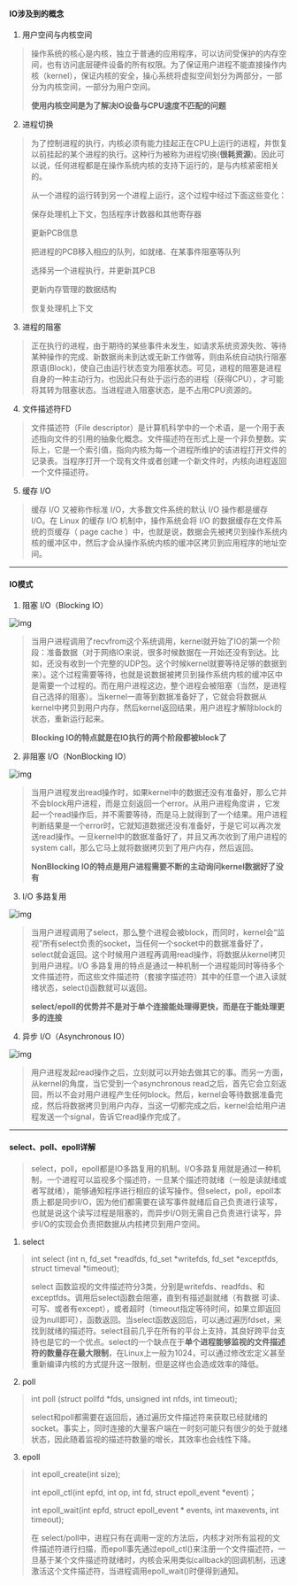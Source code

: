 #### IO涉及到的概念

1. 用户空间与内核空间

> 操作系统的核心是内核，独立于普通的应用程序，可以访问受保护的内存空间，也有访问底层硬件设备的所有权限。为了保证用户进程不能直接操作内核（kernel），保证内核的安全，操心系统将虚拟空间划分为两部分，一部分为内核空间，一部分为用户空间。
>
> **使用内核空间是为了解决IO设备与CPU速度不匹配的问题**

2. 进程切换

> 为了控制进程的执行，内核必须有能力挂起正在CPU上运行的进程，并恢复以前挂起的某个进程的执行。这种行为被称为进程切换(**很耗资源**)。因此可以说，任何进程都是在操作系统内核的支持下运行的，是与内核紧密相关的。
>
> 从一个进程的运行转到另一个进程上运行，这个过程中经过下面这些变化：
>
> 保存处理机上下文，包括程序计数器和其他寄存器
>
> 更新PCB信息
>
> 把进程的PCB移入相应的队列，如就绪、在某事件阻塞等队列
>
> 选择另一个进程执行，并更新其PCB
>
> 更新内存管理的数据结构
>
> 恢复处理机上下文

3. 进程的阻塞

> 正在执行的进程，由于期待的某些事件未发生，如请求系统资源失败、等待某种操作的完成、新数据尚未到达或无新工作做等，则由系统自动执行阻塞原语(Block)，使自己由运行状态变为阻塞状态。可见，进程的阻塞是进程自身的一种主动行为，也因此只有处于运行态的进程（获得CPU），才可能将其转为阻塞状态。当进程进入阻塞状态，是不占用CPU资源的。

4. 文件描述符FD

> 文件描述符（File descriptor）是计算机科学中的一个术语，是一个用于表述指向文件的引用的抽象化概念。文件描述符在形式上是一个非负整数。实际上，它是一个索引值，指向内核为每一个进程所维护的该进程打开文件的记录表。当程序打开一个现有文件或者创建一个新文件时，内核向进程返回一个文件描述符。

5. 缓存 I/O

> 缓存 I/O 又被称作标准 I/O，大多数文件系统的默认 I/O 操作都是缓存 I/O。在 Linux 的缓存 I/O 机制中，操作系统会将 I/O 的数据缓存在文件系统的页缓存（ page cache ）中，也就是说，数据会先被拷贝到操作系统内核的缓冲区中，然后才会从操作系统内核的缓冲区拷贝到应用程序的地址空间。

------

#### IO模式

1. 阻塞 I/O（Blocking IO）



![img](https:////upload-images.jianshu.io/upload_images/9529993-3aa8c7b650951ec2?imageMogr2/auto-orient/strip|imageView2/2/w/552/format/webp)

> 当用户进程调用了recvfrom这个系统调用，kernel就开始了IO的第一个阶段：准备数据（对于网络IO来说，很多时候数据在一开始还没有到达。比如，还没有收到一个完整的UDP包。这个时候kernel就要等待足够的数据到来）。这个过程需要等待，也就是说数据被拷贝到操作系统内核的缓冲区中是需要一个过程的。而在用户进程这边，整个进程会被阻塞（当然，是进程自己选择的阻塞）。当kernel一直等到数据准备好了，它就会将数据从kernel中拷贝到用户内存，然后kernel返回结果，用户进程才解除block的状态，重新运行起来。
>
> **Blocking IO的特点就是在IO执行的两个阶段都被block了**

2. 非阻塞 I/O（NonBlocking IO）



![img](https:////upload-images.jianshu.io/upload_images/9529993-af292701a56d2565?imageMogr2/auto-orient/strip|imageView2/2/w/603/format/webp)

> 当用户进程发出read操作时，如果kernel中的数据还没有准备好，那么它并不会block用户进程，而是立刻返回一个error。从用户进程角度讲 ，它发起一个read操作后，并不需要等待，而是马上就得到了一个结果。用户进程判断结果是一个error时，它就知道数据还没有准备好，于是它可以再次发送read操作。一旦kernel中的数据准备好了，并且又再次收到了用户进程的system call，那么它马上就将数据拷贝到了用户内存，然后返回。
>
> **NonBlocking IO的特点是用户进程需要不断的主动询问kernel数据好了没有**

3. I/O 多路复用



![img](https:////upload-images.jianshu.io/upload_images/9529993-5bd232347b7fa5e8?imageMogr2/auto-orient/strip|imageView2/2/w/609/format/webp)

> 当用户进程调用了select，那么整个进程会被block，而同时，kernel会“监视”所有select负责的socket，当任何一个socket中的数据准备好了，select就会返回。这个时候用户进程再调用read操作，将数据从kernel拷贝到用户进程。I/O 多路复用的特点是通过一种机制一个进程能同时等待多个文件描述符，而这些文件描述符（套接字描述符）其中的任意一个进入读就绪状态，select()函数就可以返回。
>
> **select/epoll的优势并不是对于单个连接能处理得更快，而是在于能处理更多的连接**

4. 异步 I/O（Asynchronous IO）



![img](https:////upload-images.jianshu.io/upload_images/9529993-5159f11ce6e868b2?imageMogr2/auto-orient/strip|imageView2/2/w/572/format/webp)

> 用户进程发起read操作之后，立刻就可以开始去做其它的事。而另一方面，从kernel的角度，当它受到一个asynchronous read之后，首先它会立刻返回，所以不会对用户进程产生任何block。然后，kernel会等待数据准备完成，然后将数据拷贝到用户内存，当这一切都完成之后，kernel会给用户进程发送一个signal，告诉它read操作完成了。

------

#### select、poll、epoll详解

> select，poll，epoll都是IO多路复用的机制。I/O多路复用就是通过一种机制，一个进程可以监视多个描述符，一旦某个描述符就绪（一般是读就绪或者写就绪），能够通知程序进行相应的读写操作。但select，poll，epoll本质上都是同步I/O，因为他们都需要在读写事件就绪后自己负责进行读写，也就是说这个读写过程是阻塞的，而异步I/O则无需自己负责进行读写，异步I/O的实现会负责把数据从内核拷贝到用户空间。

1. select

> int select (int n, fd_set *readfds, fd_set *writefds, fd_set *exceptfds, struct timeval *timeout);
>
> select 函数监视的文件描述符分3类，分别是writefds、readfds、和exceptfds。调用后select函数会阻塞，直到有描述副就绪（有数据 可读、可写、或者有except），或者超时（timeout指定等待时间，如果立即返回设为null即可），函数返回。当select函数返回后，可以通过遍历fdset，来找到就绪的描述符。select目前几乎在所有的平台上支持，其良好跨平台支持也是它的一个优点。select的一个缺点在于**单个进程能够监视的文件描述符的数量存在最大限制**，在Linux上一般为1024，可以通过修改宏定义甚至重新编译内核的方式提升这一限制，但是这样也会造成效率的降低。

2. poll

> int poll (struct pollfd *fds, unsigned int nfds, int timeout);
>
> select和poll都需要在返回后，通过遍历文件描述符来获取已经就绪的socket。事实上，同时连接的大量客户端在一时刻可能只有很少的处于就绪状态，因此随着监视的描述符数量的增长，其效率也会线性下降。

3. epoll

> int epoll_create(int size);
>
> int epoll_ctl(int epfd, int op, int fd, struct epoll_event *event)；
>
> int epoll_wait(int epfd, struct epoll_event * events, int maxevents, int timeout);
>
> 在 select/poll中，进程只有在调用一定的方法后，内核才对所有监视的文件描述符进行扫描，而epoll事先通过epoll_ctl()来注册一个文件描述符，一旦基于某个文件描述符就绪时，内核会采用类似callback的回调机制，迅速激活这个文件描述符，当进程调用epoll_wait()时便得到通知。